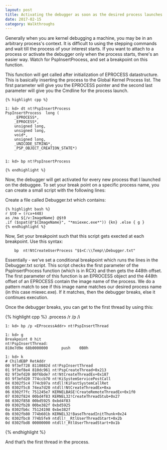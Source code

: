 ```yaml
---
layout: post
title: Activating the debugger as soon as the desired process launches its first thread
date: 2017-02-15
category: Walkthroughs
---
```


Generally when you are kernel debugging a machine, you may be in an arbitrary process's context. It is difficult to using the stepping commands and wait till the process of your interest starts. If you want to attach to a process or activate the debugger only when the process starts, there's an easier way. Watch for PspInsertProcess, and set a breakpoint on this function.

This function will get called after initialization of EPROCESS datastructure. This is basically inserting the process to the Global Kernel Process list. The first parameter will give you the EPROCESS pointer and the second last parameter will give you the Cmdline for the process launch.

    {% highlight cpp %}

    1: kd> dt nt!PspInsertProcess
    PspInsertProcess  long (
        _EPROCESS*, 
        _EPROCESS*, 
        unsigned long, 
        unsigned long, 
        void*, 
        unsigned long, 
        _UNICODE_STRING*, 
        _PSP_OBJECT_CREATION_STATE*)
        
        
    1: kd> bp nt!PspInsertProcess

    {% endhighlight %}

Now, the debugger will get activated for every new process that I launched on the debuggee. To set your break point on a specific process name, you can create a small script with the following lines:

Create a file called Debugger.txt which contains:

    {% highlight bash %}
    r $t0 = (rcx+448)
    as /ma ${/v:ImageName} @$t0 
    .if ($spat(@"${ImageName}", "*msiexec.exe*")) {kn} .else { g }
    {% endhighlight %}

Now, Set your breakpoint such that this script gets exected at each breakpoint. Use this syntax:
```
    bp  nt!NtCreateUserProcess "$$<C:\\Temp\\Debugger.txt"
```

Essentially - we've set a conditional breakpoint which runs the lines in the Debugger.txt script. This script checks the first parameter of the PspInsertProcess  function (which is in RCX) and then gets the  448th offset. The first parameter of this function is an EPROCESS object and the 448th offset of an EPROCESS contain the image name of the process. We do a pattern match to see if this image name matches our desired process name (in this case miexec.exe). If it matches, then the debugger breaks, else it continues execution.

Once the debugger breaks, you can get to the first thread by using this:

{% highlight cpp %}
    .process /r /p /i <Eprocess address>

    1: kd> bp /p <EProcessAddr> nt!PspInsertThread

    1: kd> g
    Breakpoint 0 hit
    nt!PspInsertThread:
    810e7d9e 68b0000000      push    0B0h

    1: kd> k
    # ChildEBP RetAddr  
    00 9f3ef728 8110882d nt!PspInsertThread 
    01 9f3ef8e4 810dc961 nt!PspCreateThread+0x213 
    02 9f3efd20 80f6bde7 nt!NtCreateThreadEx+0x187 
    03 9f3efd20 774ccb70 nt!KiSystemServicePostCall 
    04 0302f5c4 774cb97a ntdll!KiFastSystemCallRet 
    05 0302f5c8 74ea7d20 ntdll!NtCreateThreadEx+0xa 
    06 0302f7fc 751245e7 KERNELBASE!CreateRemoteThreadEx+0x1f0 
    07 0302f824 00bd4f83 KERNEL32!CreateThreadStub+0x27 
    08 0302f858 00bd5925 0xbd4f83
    09 0302fb28 00be382f 0xbd5925
    0a 0302fb6c 75124198 0xbe382f
    0b 0302fb80 774b601b KERNEL32!BaseThreadInitThunk+0x24
    0c 0302fbc8 774b5fe9 ntdll!__RtlUserThreadStart+0x2b
    0d 0302fbd8 00000000 ntdll!_RtlUserThreadStart+0x1b

{% endhighlight %}

And that’s the first thread in the process. 